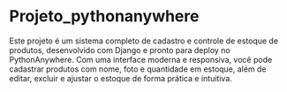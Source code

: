 # Projeto_pythonanywhere
Este projeto é um sistema completo de cadastro e controle de estoque de produtos, desenvolvido com Django e pronto para deploy no PythonAnywhere. Com uma interface moderna e responsiva, você pode cadastrar produtos com nome, foto e quantidade em estoque, além de editar, excluir e ajustar o estoque de forma prática e intuitiva.
